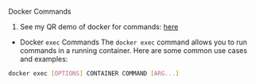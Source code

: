 Docker Commands

1. See my QR demo of docker for commands: [here](https://github.com/kaw393939/improved-qr-docker-2024)






- Docker `exec` Commands
The `docker exec` command allows you to run commands in a running container. Here are some common use cases and examples:
```sh
docker exec [OPTIONS] CONTAINER COMMAND [ARG...]
```
